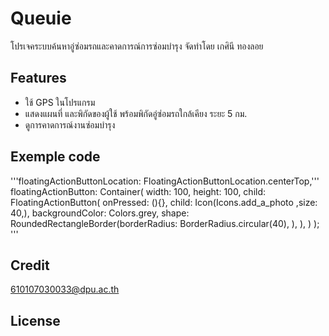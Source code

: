 # Queuie
โปรเจคระบบค้นหาอู่ซ่อมรถและคาดการณ์การซ่อมบำรุง จัดทำโดย เกศินี ทองลอย

## Features
* ใช้ GPS ในโปรแกรม
* แสดงแผนที่ และพิกัดของผู้ใช้ พร้อมพิกัดอู่ซ่อมรถใกล้เคียง ระยะ 5 กม.
* ดูการคาดการณ์งานซ่อมบำรุง

## Exemple code
'''floatingActionButtonLocation: FloatingActionButtonLocation.centerTop,'''
     floatingActionButton: Container(
       width: 100,
        height: 100,
        child: FloatingActionButton(
          onPressed: (){},
          child: Icon(Icons.add_a_photo ,size: 40,),
          backgroundColor: Colors.grey,
         shape: RoundedRectangleBorder(borderRadius: BorderRadius.circular(40),
         ),
          ),
   )
    ); '''


## Credit
610107030033@dpu.ac.th

## License
